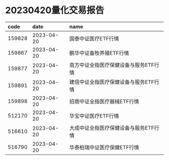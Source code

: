 # 20230420量化交易报告
 | code | date | name | 
 | :----- | :----- | :----- | 
 | 159828 | 2023-04-20 | 国泰中证医疗ETF行情 | 
 | 159867 | 2023-04-20 | 鹏华中证畜牧养殖ETF行情 | 
 | 159877 | 2023-04-20 | 南方中证全指医疗保健设备与服务ETF行情 | 
 | 159891 | 2023-04-20 | 建信中证全指医疗保健设备与服务ETF行情 | 
 | 159898 | 2023-04-20 | 招商中证全指医疗器械ETF行情 | 
 | 512170 | 2023-04-20 | 华宝中证医疗ETF行情 | 
 | 516610 | 2023-04-20 | 大成中证全指医疗保健设备与服务ETF行情 | 
 | 516790 | 2023-04-20 | 华泰柏瑞中证医疗保健ETF行情 | 
